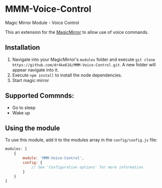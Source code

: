 # MMM-Voice-Control
Magic Mirror Module - Voice Control

This an extension for the [MagicMirror](https://github.com/MichMich/MagicMirror) to allow use of voice commands.

## Installation
1. Navigate into your MagicMirror's `modules` folder and execute `git clone https://github.com/dr4ke616/MMM-Voice-Control.git`. A new folder will appear navigate into it.
2. Execute `npm install` to install the node dependencies.
4. Start magic mirror

## Supported Commnds:

- Go to sleep
- Wake up

## Using the module

To use this module, add it to the modules array in the `config/config.js` file:
````javascript
modules: [
    {
        module: 'MMM-Voice-Control',
        config: {
            // See 'Configuration options' for more information.
        }
    }
]
````

